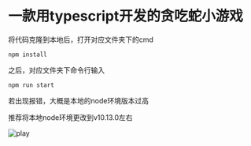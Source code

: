 # 一款用typescript开发的贪吃蛇小游戏

将代码克隆到本地后，打开对应文件夹下的cmd

```shell
npm install
```

之后，对应文件夹下命令行输入

```
npm run start
```

若出现报错，大概是本地的node环境版本过高

推荐将本地node环境更改到v10.13.0左右

![play](F:\font-daun-study\ts-learn\snake-game\play.gif)



